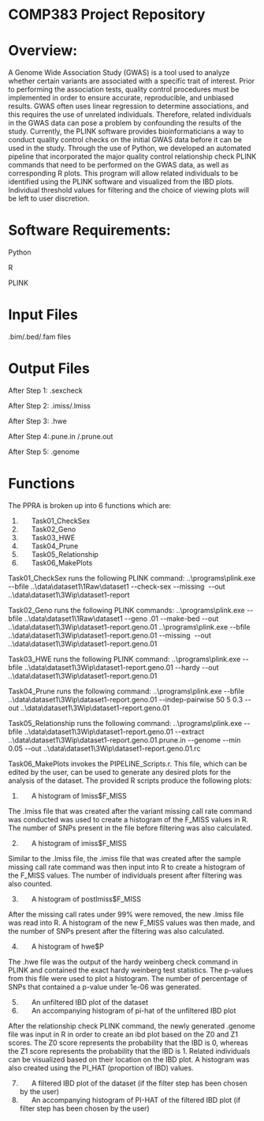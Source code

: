 # COMP383 Project Repository
# Overview:
A Genome Wide Association Study (GWAS) is a tool used to analyze whether certain variants are associated with a specific trait of interest. Prior to performing the association tests, quality control procedures must be implemented in order to ensure accurate, reproducible, and unbiased results. GWAS often uses linear regression to determine associations, and this requires the use of unrelated individuals. Therefore, related individuals in the GWAS data can pose a problem by confounding the results of the study. Currently, the PLINK software provides bioinformaticians a way to conduct quality control checks on the initial GWAS data before it can be used in the study. Through the use of Python, we developed an automated pipeline that incorporated the major quality control relationship check PLINK commands that need to be performed on the GWAS data, as well as corresponding R plots. This program will allow related individuals to be identified using the PLINK software and visualized from the IBD plots. Individual threshold values for filtering and the choice of viewing plots will be left to user discretion.

# Software Requirements:
Python

R

PLINK

# Input Files

.bim/.bed/.fam files

# Output Files

After Step 1: .sexcheck

After Step 2: .imiss/.lmiss

After Step 3: .hwe

After Step 4:.pune.in /.prune.out

After Step 5: .genome

# Functions

The PPRA is broken up into 6 functions which are:
1.       Task01_CheckSex
2.       Task02_Geno
3.       Task03_HWE
4.       Task04_Prune
5.       Task05_Relationship
6.       Task06_MakePlots

Task01_CheckSex runs the following PLINK command:
..\programs\plink.exe --bfile ..\data\dataset1\1Raw\dataset1 --check-sex --missing  --out ..\data\dataset1\3Wip\dataset1-report

Task02_Geno runs the following PLINK commands:
..\programs\plink.exe --bfile ..\data\dataset1\1Raw\dataset1 --geno .01 --make-bed --out ..\data\dataset1\3Wip\dataset1-report.geno.01
..\programs\plink.exe --bfile ..\data\dataset1\3Wip\dataset1-report.geno.01 --missing  --out ..\data\dataset1\3Wip\dataset1-report.geno.01

Task03_HWE runs the following PLINK command:
..\programs\plink.exe --bfile ..\data\dataset1\3Wip\dataset1-report.geno.01 --hardy --out ..\data\dataset1\3Wip\dataset1-report.geno.01

Task04_Prune runs the following command:
..\programs\plink.exe --bfile ..\data\dataset1\3Wip\dataset1-report.geno.01 --indep-pairwise 50 5 0.3 --out ..\data\dataset1\3Wip\dataset1-report.geno.01

Task05_Relationship runs the following command:
..\programs\plink.exe --bfile ..\data\dataset1\3Wip\dataset1-report.geno.01 --extract ..\data\dataset1\3Wip\dataset1-report.geno.01.prune.in --genome --min 0.05 --out ..\data\dataset1\3Wip\dataset1-report.geno.01.rc

Task06_MakePlots invokes the PIPELINE_Scripts.r. This file, which can be edited by the user, can be used to generate any desired plots for the analysis of the dataset. The provided R scripts produce the following plots:

1.       A histogram of lmiss$F_MISS

The .lmiss file that was created after the variant missing call rate command was conducted was used to create a histogram of the F_MISS values in R. The number of SNPs present in the file before filtering was also calculated.

2.       A histogram of imiss$F_MISS

Similar to the .lmiss file, the .imiss file that was created after the sample missing call rate command was then input into R to create a histogram of the F_MISS values. The number of individuals present after filtering was also counted.

3.       A histogram of postImiss$F_MISS

After the missing call rates under 99% were removed, the new .lmiss file was read into R. A histogram of the new F_MISS values was then made, and the number of SNPs present after the filtering was also calculated.

4.       A histogram of hwe$P

The .hwe file was the output of the hardy weinberg check command in PLINK and contained the exact hardy weinberg test statistics. The p-values from this file were used to plot a histogram. The number of percentage of SNPs that contained a p-value under 1e-06 was generated.

5.       An unfiltered IBD plot of the dataset
6.       An accompanying histogram of pi-hat of the unfiltered IBD plot

After the relationship check PLINK command, the newly generated .genome file was input in R in order to create an ibd plot based on the Z0 and Z1 scores. The Z0 score represents the probability that the IBD is 0, whereas the Z1 score represents the probability that the IBD is 1. Related individuals can be visualized based on their location on the IBD plot. A histogram was also created using the PI_HAT (proportion of IBD) values.

7.       A filtered IBD plot of the dataset (if the filter step has been chosen by the user)
8.       An accompanying histogram of PI-HAT of the filtered IBD plot (if filter step has been chosen by the user)
